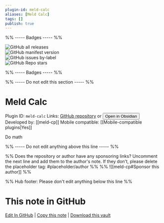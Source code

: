 ```yaml
---
plugin-id: meld-calc
aliases: [Meld Calc]
tags: []
publish: true
---
```


%% ----- Badges ----- %%

![GitHub all releases](https://img.shields.io/github/downloads/meld-cp/obsidian-calc/total?color=573E7A&logo=github&style=for-the-badge)  
![GitHub manifest version](https://img.shields.io/github/manifest-json/v/meld-cp/obsidian-calc?color=573E7A&logo=github&style=for-the-badge)  
![GitHub issues by-label](https://img.shields.io/github/issues/meld-cp/obsidian-calc/help%20wanted?color=573E7A&logo=github&style=for-the-badge)  
![GitHub Repo stars](https://img.shields.io/github/stars/meld-cp/obsidian-calc?color=573E7A&logo=github&style=for-the-badge)

%% ----- Badges ----- %%

%% ----- Do not edit this section ----- %%

# Meld Calc

Plugin ID: `meld-calc`
Links: [GitHub repository](https://github.com/meld-cp/obsidian-calc) or [<button id=HH>Open in Obsidian</button>](obsidian://show-plugin?id=meld-calc)
Developed by: [[meld-cp]]
Mobile compatible: [[Mobile-compatible plugins|Yes]]

Do math

%% ----- Do not edit anything above this line ----- %%

%% Does the repository or author have any sponsoring links? Uncomment the next line and add them to the author's note. If they don't, please delete the placeholder tag: #placeholder/author %%
%% ![[meld-cp#Sponsor this author]] %%

%% Hub footer: Please don't edit anything below this line %%

# This note in GitHub

<span class="git-footer">[Edit In GitHub](https://github.dev/obsidian-community/obsidian-hub/blob/main/02%20-%20Community%20Expansions/02.05%20All%20Community%20Expansions/Plugins/meld-calc.md "git-hub-edit-note") | [Copy this note](https://raw.githubusercontent.com/obsidian-community/obsidian-hub/main/02%20-%20Community%20Expansions/02.05%20All%20Community%20Expansions/Plugins/meld-calc.md "git-hub-copy-note") | [Download this vault](https://github.com/obsidian-community/obsidian-hub/archive/refs/heads/main.zip "git-hub-download-vault") </span>
